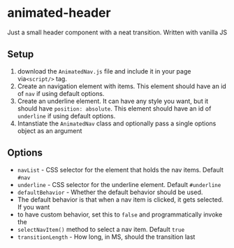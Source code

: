 # animated-header
 Just a small header component with a neat transition. Written with vanilla JS

## Setup

1. download the `AnimatedNav.js` file and include it in your page via`<script/>` tag. 
2. Create an navigation element with items. This element should have an id of `nav` if using default options.
3. Create an underline element. It can have any style you want, but it should have
`position: absolute`. This element should have an id of `underline` if using default options.
4. Intanstiate the `AnimatedNav` class and optionally pass a single options object
as an argument

## Options

 * `navList` - CSS selector for the element that holds the nav items. Default `#nav`
 * `underline` - CSS selector for the underline element. Default `#underline`
 * `defaultBehavior` - Whether the default behavior should be used.
 * The default behavior is that when a nav item is clicked, it gets selected. If you want
 * to have custom behavior, set this to `false` and programmatically invoke the 
 * `selectNavItem()` method to select a nav item. Default `true`
 * `transitionLength` - How long, in MS, should the transition last
